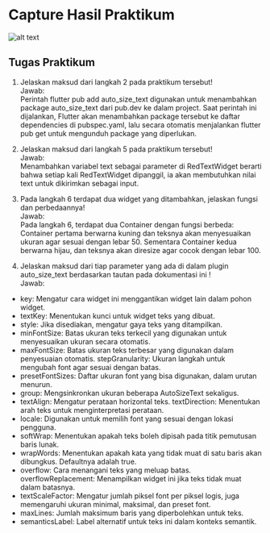 # Capture Hasil Praktikum
![alt text](image-7.png)

## Tugas Praktikum
1. Jelaskan maksud dari langkah 2 pada praktikum tersebut!      
Jawab:     
Perintah flutter pub add auto_size_text digunakan untuk menambahkan package auto_size_text dari pub.dev ke dalam project. Saat perintah ini dijalankan, Flutter akan menambahkan package tersebut ke daftar dependencies di pubspec.yaml, lalu secara otomatis menjalankan flutter pub get untuk mengunduh package yang diperlukan.

2. Jelaskan maksud dari langkah 5 pada praktikum tersebut!      
Jawab:     
Menambahkan variabel text sebagai parameter di RedTextWidget berarti bahwa setiap kali RedTextWidget dipanggil, ia akan membutuhkan nilai text untuk dikirimkan sebagai input.

3. Pada langkah 6 terdapat dua widget yang ditambahkan, jelaskan fungsi dan perbedaannya!       
Jawab:      
Pada langkah 6, terdapat dua Container dengan fungsi berbeda: Container pertama berwarna kuning dan teksnya akan menyesuaikan ukuran agar sesuai dengan lebar 50. Sementara Container kedua berwarna hijau, dan teksnya akan diresize agar cocok dengan lebar 100.

4. Jelaskan maksud dari tiap parameter yang ada di dalam plugin auto_size_text berdasarkan tautan pada dokumentasi ini !        
Jawab:      
- key: Mengatur cara widget ini menggantikan widget lain dalam pohon widget.
- textKey: Menentukan kunci untuk widget teks yang dibuat.
- style: Jika disediakan, mengatur gaya teks yang ditampilkan.
- minFontSize: Batas ukuran teks terkecil yang digunakan untuk menyesuaikan ukuran secara otomatis.
- maxFontSize: Batas ukuran teks terbesar yang digunakan dalam penyesuaian otomatis.
stepGranularity: Ukuran langkah untuk mengubah font agar sesuai dengan batas.
- presetFontSizes: Daftar ukuran font yang bisa digunakan, dalam urutan menurun.
- group: Mengsinkronkan ukuran beberapa AutoSizeText sekaligus.
- textAlign: Mengatur perataan horizontal teks.
textDirection: Menentukan arah teks untuk menginterpretasi perataan.
- locale: Digunakan untuk memilih font yang sesuai dengan lokasi pengguna.
- softWrap: Menentukan apakah teks boleh dipisah pada titik pemutusan baris lunak.
- wrapWords: Menentukan apakah kata yang tidak muat di satu baris akan dibungkus. Defaultnya adalah true.
- overflow: Cara menangani teks yang meluap batas.
overflowReplacement: Menampilkan widget ini jika teks tidak muat dalam batasnya.
- textScaleFactor: Mengatur jumlah piksel font per piksel logis, juga memengaruhi ukuran minimal, maksimal, dan preset font.
- maxLines: Jumlah maksimum baris yang diperbolehkan untuk teks.
- semanticsLabel: Label alternatif untuk teks ini dalam konteks semantik.